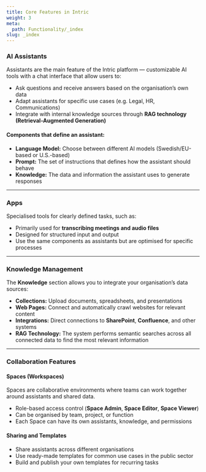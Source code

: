 ```yaml
---
title: Core Features in Intric
weight: 3
meta:
  path: Functionality/_index
slug: _index
---
```

### AI Assistants
Assistants are the main feature of the Intric platform — customizable AI tools with a chat interface that allow users to:

- Ask questions and receive answers based on the organisation’s own data  
- Adapt assistants for specific use cases (e.g. Legal, HR, Communications)  
- Integrate with internal knowledge sources through **RAG technology (Retrieval-Augmented Generation)**  

#### Components that define an assistant:
- **Language Model:** Choose between different AI models (Swedish/EU-based or U.S.-based)  
- **Prompt:** The set of instructions that defines how the assistant should behave  
- **Knowledge:** The data and information the assistant uses to generate responses  

---

### Apps
Specialised tools for clearly defined tasks, such as:

- Primarily used for **transcribing meetings and audio files**  
- Designed for structured input and output  
- Use the same components as assistants but are optimised for specific processes  

---

### Knowledge Management
The **Knowledge** section allows you to integrate your organisation’s data sources:

- **Collections:** Upload documents, spreadsheets, and presentations  
- **Web Pages:** Connect and automatically crawl websites for relevant content  
- **Integrations:** Direct connections to **SharePoint**, **Confluence**, and other systems  
- **RAG Technology:** The system performs semantic searches across all connected data to find the most relevant information  

---

### Collaboration Features

#### Spaces (Workspaces)
Spaces are collaborative environments where teams can work together around assistants and shared data.

- Role-based access control (**Space Admin**, **Space Editor**, **Space Viewer**)  
- Can be organised by team, project, or function  
- Each Space can have its own assistants, knowledge, and permissions  

#### Sharing and Templates
- Share assistants across different organisations  
- Use ready-made templates for common use cases in the public sector  
- Build and publish your own templates for recurring tasks  
